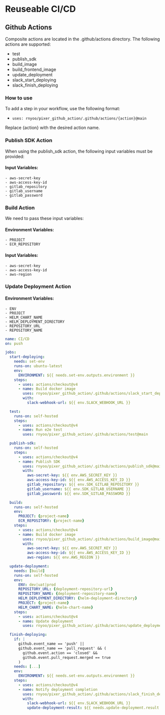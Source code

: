 # Reuseable CI/CD

## Github Actions

Composite actions are located in the .github/actions directory. The following actions are supported:

- test
- publish_sdk
- build_image
- build_frontend_image
- update_deployment
- slack_start_deploying
- slack_finish_deploying

### How to use

To add a step in your workflow, use the following format:

- `uses: rnyoo/pixer_github_action/.github/actions/{action}@main`

Replace {action} with the desired action name.

### Publish SDK Action

When using the publish_sdk action, the following input variables must be provided:

#### Input Variables:
    - aws-secret-key
    - aws-access-key-id
    - gitlab_repository
    - gitlab_username
    - gitlab_password

### Build Action

We need to pass these input variables:

#### Environment Variables: 
    - PROJECT
    - ECR_REPOSITORY

#### Input Variables:
    - aws-secret-key
    - aws-access-key-id
    - aws-region


### Update Deployment Action

#### Environment Variables: 
    - ENV
    - PROJECT
    - HELM_CHART_NAME
    - HELM_DEPLOYMENT_DIRECTORY
    - REPOSITORY_URL
    - REPOSITORY_NAME

```yaml
name: CI/CD
on: push

jobs:
  start-deploying:
    needs: set-env
    runs-on: ubuntu-latest
    env:
      ENVIRONMENT: ${{ needs.set-env.outputs.environment }}
    steps:
      - uses: actions/checkout@v4
      - name: Build docker image
        uses: rnyoo/pixer_github_action/.github/actions/slack_start_deploying@main
        with:
          slack-webhook-url: ${{ env.SLACK_WEBHOOK_URL }}

  test:
    runs-on: self-hosted
    steps:
      - uses: actions/checkout@v4
      - name: Run e2e test
        uses: rnyoo/pixer_github_action/.github/actions/test@main

  publish-sdk:
    runs-on: self-hosted
    steps:
      - uses: actions/checkout@v4
      - name: Publish SDK
        uses: rnyoo/pixer_github_action/.github/actions/publish_sdk@main
        with:
          aws-secret-key: ${{ env.AWS_SECRET_KEY }}
          aws-access-key-id: ${{ env.AWS_ACCESS_KEY_ID }}
          gitlab_repository: ${{ env.SDK_GITLAB_REPOSITORY }}
          gitlab_username: ${{ env.SDK_GITLAB_USERNAME }}
          gitlab_password: ${{ env.SDK_GITLAB_PASSWORD }}

  build:
    runs-on: self-hosted
    env:
      PROJECT: {project-name}
      ECR_REPOSITORY: {project-name}
    steps:
      - uses: actions/checkout@v4
      - name: Build docker image
        uses: rnyoo/pixer_github_action/.github/actions/build_image@main
        with:
          aws-secret-key: ${{ env.AWS_SECRET_KEY }}
          aws-access-key-id: ${{ env.AWS_ACCESS_KEY_ID }}
          aws-region: ${{ env.AWS_REGION }}

  update-deployment:
    needs: [build]
    runs-on: self-hosted 
    env:
      ENV: dev|uat|prod
      REPOSITORY_URL: {deployment-repository-url}
      REPOSITORY_NAME: {deployment-repository-name}
      HELM_DEPLOYMENT_DIRECTORY: {helm-deployment-directory}
      PROJECT: {project-name}
      HELM_CHART_NAME: {helm-chart-name}
    steps:
      - uses: actions/checkout@v4 
      - name: Update deployment
        uses: rnyoo/pixer_github_action/.github/actions/update_deployment@main

  finish-deploying:
    if: |
      github.event_name == 'push' ||
      github.event_name == 'pull_request' && (
        github.event.action == 'closed' &&
        github.event.pull_request.merged == true
      )
    needs: [...]
    env:
      ENVIRONMENT: ${{ needs.set-env.outputs.environment }}
    steps:
      - uses: actions/checkout@v4
      - name: Notify deployment completion
        uses: rnyoo/pixer_github_action/.github/actions/slack_finish_deploying@main
        with:
          slack-webhook-url: ${{ env.SLACK_WEBHOOK_URL }}
          update-deployment-result: ${{ needs.update-deployment.result }}
```
